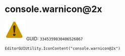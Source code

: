 # console.warnicon@2x
![](/img/console.warnicon@2x.png)
GUID: `3345359830406526867`
```
EditorGUIUtility.IconContent("console.warnicon@2x")
```
